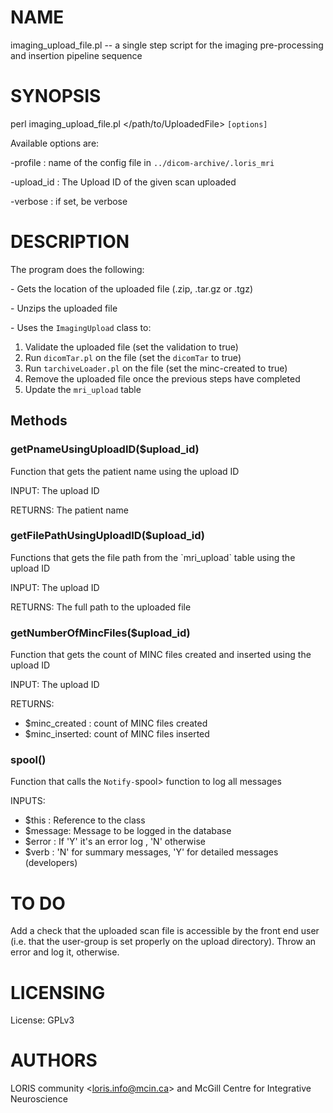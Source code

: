 # NAME

imaging\_upload\_file.pl -- a single step script for the imaging pre-processing
and insertion pipeline sequence

# SYNOPSIS

perl imaging\_upload\_file.pl &lt;/path/to/UploadedFile> `[options]`

Available options are:

\-profile      : name of the config file in `../dicom-archive/.loris_mri`

\-upload\_id    : The Upload ID of the given scan uploaded

\-verbose      : if set, be verbose

# DESCRIPTION

The program does the following:

\- Gets the location of the uploaded file (.zip, .tar.gz or .tgz)

\- Unzips the uploaded file

\- Uses the `ImagingUpload` class to:
   1) Validate the uploaded file   (set the validation to true)
   2) Run `dicomTar.pl` on the file  (set the `dicomTar` to true)
   3) Run `tarchiveLoader.pl` on the file (set the minc-created to true)
   4) Remove the uploaded file once the previous steps have completed
   5) Update the `mri_upload` table

## Methods

### getPnameUsingUploadID($upload\_id)

Function that gets the patient name using the upload ID

INPUT: The upload ID

RETURNS: The patient name

### getFilePathUsingUploadID($upload\_id)

Functions that gets the file path from the \`mri\_upload\` table using the upload
ID

INPUT: The upload ID

RETURNS: The full path to the uploaded file

### getNumberOfMincFiles($upload\_id)

Function that gets the count of MINC files created and inserted using the
upload ID

INPUT: The upload ID

RETURNS:
  - $minc\_created : count of MINC files created
  - $minc\_inserted: count of MINC files inserted

### spool()

Function that calls the `Notify-`spool> function to log all messages

INPUTS:
 - $this   : Reference to the class
 - $message: Message to be logged in the database
 - $error  : If 'Y' it's an error log , 'N' otherwise
 - $verb   : 'N' for summary messages,
             'Y' for detailed messages (developers)

# TO DO

Add a check that the uploaded scan file is accessible by the front end user
(i.e. that the user-group is set properly on the upload directory). Throw an
error and log it, otherwise.

# LICENSING

License: GPLv3

# AUTHORS

LORIS community &lt;loris.info@mcin.ca> and McGill Centre for Integrative
Neuroscience
